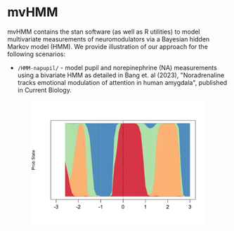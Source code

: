 # mvHMM

mvHMM contains the stan software (as well as R utilities) to model multivariate measurements of neuromodulators via a Bayesian hidden Markov model (HMM). We provide illustration of our approach for the following scenarios:

* `/HMM-napupil/` -  model pupil and norepinephrine (NA) measurements using a bivariate HMM as detailed in Bang et. al (2023), "Noradrenaline tracks emotional modulation of attention in human amygdala", published in Current Biology.

<p align="center">
<img src="https://github.com/Beniamino92/mvHMM/blob/main/figures/OddballLowArousal_stateprob-1.png" width="400" heigth="170"/> 
</p>
